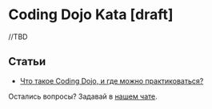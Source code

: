 # Coding Dojo Kata [draft]

//TBD

## Статьи

- [Что такое Coding Dojo, и где можно практиковаться?](https://habr.com/ru/companies/scrumtrek/articles/157985/)

Остались вопросы? Задавай в [нашем чате](https://t.me/technicalexcellenceru).
